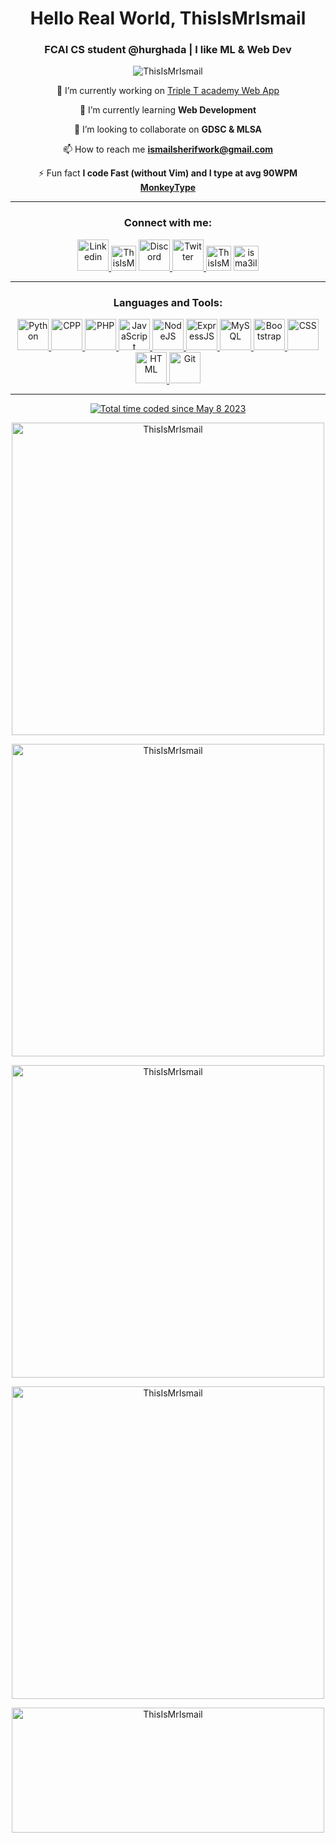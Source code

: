 <meta http-equiv="Cache-Control" content="no-cache, no-store, must-revalidate">
<meta http-equiv="Pragma" content="no-cache">
<meta http-equiv="Expires" content="0">

<div align="center">

  <h1>Hello Real World, ThisIsMrIsmail</h1>
  <h3>FCAI CS student @hurghada | I like ML & Web Dev</h3>
  
  <p> <img src="https://komarev.com/ghpvc/?username=ThisIsMrIsmail&label=Profile%20views&color=394867&style=flat" alt="ThisIsMrIsmail"> </p>

  🔭 I’m currently working on [Triple T academy Web App](http://tribletacademy.rf.gd/)

  🌱 I’m currently learning **Web Development**

  👯 I’m looking to collaborate on **GDSC & MLSA**

  📫 How to reach me **ismailsherifwork@gmail.com**

  ⚡ Fun fact **I code Fast (without Vim) and I type at avg 90WPM [MonkeyType](https://monkeytype.com/profile/ThisIsMrIsmail)**

  <hr style="height: 1px">
  
  <h3>Connect with me:</h3>
  <p align="center">
    <a target="_blank" rel="noreferrer" href="https://linkedin.com/in/ThisIsMrIsmail"> <img src="https://skillicons.dev/icons?i=linkedin" alt="Linkedin" width="50" height="50"> </a>
    <a target="_blank" rel="noreferrer" href="https://www.youtube.com/@ThisIsMrIsmail"> <img src="https://raw.githubusercontent.com/rahuldkjain/github-profile-readme-generator/master/src/images/icons/Social/youtube.svg" alt="ThisIsMrIsmail" height="40" width="40" /></a>
    <a target="_blank" rel="noreferrer" href="https://discord.com/users/ThisIsMrIsmail#0476"> <img src="https://skillicons.dev/icons?i=discord" alt="Discord" width="50" height="50"> </a>
    <a target="_blank" rel="noreferrer" href="https://twitter.com/ThisIsMrIsmail" target="blank"> <img src="https://skillicons.dev/icons?i=twitter" alt="Twitter" width="50" height="50"> </a>
    <a target="_blank" rel="noreferrer" href="https://kaggle.com/ThisIsMrIsmail" target="blank"><img src="https://raw.githubusercontent.com/rahuldkjain/github-profile-readme-generator/master/src/images/icons/Social/kaggle.svg" alt="ThisIsMrIsmail" height="40" width="40" /></a>
    <a target="_blank" rel="noreferrer" href="https://codeforces.com/profile/isma3il"><img src="https://raw.githubusercontent.com/rahuldkjain/github-profile-readme-generator/master/src/images/icons/Social/codeforces.svg" alt="isma3il" height="40" width="40" /></a>
  </p>

  <hr style="height: 1px">
  
  <h3>Languages and Tools:</h3>
  <p>
    <a target="_blank" href="https://www.python.org"> <img src="https://skillicons.dev/icons?i=py" alt="Python" width="50" height="50"> </a>
    <a target="_blank" href="https://www.w3schools.com/cpp/"> <img src="https://skillicons.dev/icons?i=cpp" alt="CPP" width="50" height="50"> </a>
    <a target="_blank" href="https://www.php.net"> <img src="https://skillicons.dev/icons?i=php" alt="PHP" width="50" height="50"> </a>
    <a target="_blank" href="https://developer.mozilla.org/en-US/docs/Web/JavaScript"> <img src="https://skillicons.dev/icons?i=js" alt="JavaScript" width="50" height="50"> </a>
    <a target="_blank" href="https://nodejs.org"> <img src="https://skillicons.dev/icons?i=nodejs" alt="NodeJS" width="50" height="50"> </a>
    <a target="_blank" href="https://expressjs.com"> <img src="https://skillicons.dev/icons?i=express" alt="ExpressJS" width="50" height="50"> </a>
    <a target="_blank" href="https://www.mysql.com/"> <img src="https://skillicons.dev/icons?i=mysql" alt="MySQL" width="50" height="50"> </a>
    <a target="_blank" href="https://getbootstrap.com"> <img src="https://skillicons.dev/icons?i=bootstrap" alt="Bootstrap" width="50" height="50"> </a>
    <a target="_blank" href="https://www.w3schools.com/css/"> <img src="https://skillicons.dev/icons?i=css" alt="CSS" width="50" height="50"> </a>
    <a target="_blank" href="https://www.w3.org/html/"> <img src="https://skillicons.dev/icons?i=html" alt="HTML" width="50" height="50"> </a>
    <a target="_blank" href="https://git-scm.com/"> <img src="https://skillicons.dev/icons?i=git" alt="Git" width="50" height="50"> </a>
  </p>

  <hr style="height: 1px">
  
  <a href="https://wakatime.com/@da667081-e299-4c08-85ff-0eb8e72377a3"><img src="https://wakatime.com/badge/user/da667081-e299-4c08-85ff-0eb8e72377a3.svg" alt="Total time coded since May 8 2023" /></a>
  <a target="_blank" rel="noreferrer" href="https://wakatime.com/@ThisIsMrIsmail"> <p> <img width="500" src="https://github-readme-stats.vercel.app/api/wakatime?username=thisismrismail&theme=dark&v=2" alt="ThisIsMrIsmail"> </p> </a>
  <a href="https://github.com/ThisIsMrIsmail/"> <p> <img width="500" src="https://github-readme-stats.vercel.app/api?username=ThisIsMrIsmail&show_icons=true&theme=dark" alt="ThisIsMrIsmail"> </p> </a>
  <a href="https://github.com/ThisIsMrIsmail/"> <p> <img width="500" src="https://github-readme-streak-stats.herokuapp.com/?user=ThisIsMrIsmail&theme=dark" alt="ThisIsMrIsmail"> </p> </a>
  <a href="https://github.com/ThisIsMrIsmail/TTT"> <p> <img width="500" src="https://github-readme-stats.vercel.app/api/pin/?username=ThisIsMrIsmail&repo=ttt&theme=dark" alt="ThisIsMrIsmail"> </p> </a>
  <a target="_blank" rel="noreferrer" href="https://github.com/ThisIsMrIsmail?tab=repositories"> <p> <img width="500" height="200" src="https://github-readme-stats.vercel.app/api/top-langs?username=ThisIsMrIsmail&show_icons=true&locale=en&layout=compact&theme=dark" alt="ThisIsMrIsmail"> </p> </a>

</div>
